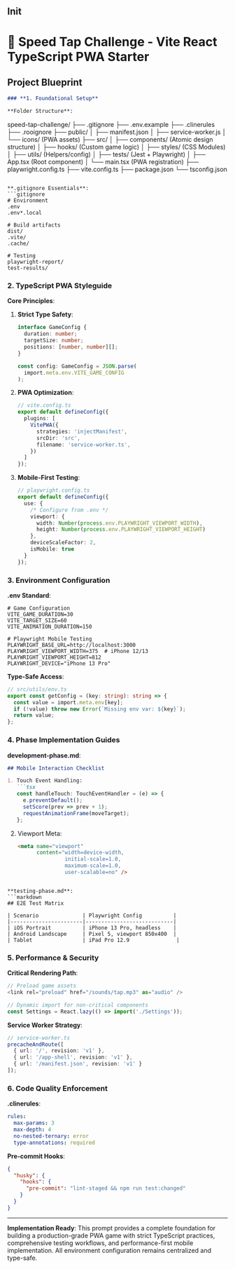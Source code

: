 Init
---

# 🚀 Speed Tap Challenge - Vite React TypeScript PWA Starter

## **Project Blueprint**

```markdown
### **1. Foundational Setup**

**Folder Structure**:
```
speed-tap-challenge/
├── .gitignore
├── .env.example
├── .clinerules
├── .rooignore
├── public/
│   ├── manifest.json
│   ├── service-worker.js
│   └── icons/ (PWA assets)
├── src/
│   ├── components/ (Atomic design structure)
│   ├── hooks/ (Custom game logic)
│   ├── styles/ (CSS Modules)
│   ├── utils/ (Helpers/config)
│   ├── tests/ (Jest + Playwright)
│   ├── App.tsx (Root component)
│   └── main.tsx (PWA registration)
├── playwright.config.ts
├── vite.config.ts
├── package.json
└── tsconfig.json
```

**.gitignore Essentials**:
```gitignore
# Environment
.env
.env*.local

# Build artifacts
dist/
.vite/
.cache/

# Testing
playwright-report/
test-results/
```

### **2. TypeScript PWA Styleguide**

**Core Principles**:
1. **Strict Type Safety**:
   ```ts
   interface GameConfig {
     duration: number;
     targetSize: number;
     positions: [number, number][];
   }
   
   const config: GameConfig = JSON.parse(
     import.meta.env.VITE_GAME_CONFIG
   );
   ```

2. **PWA Optimization**:
   ```ts
   // vite.config.ts
   export default defineConfig({
     plugins: [
       VitePWA({
         strategies: 'injectManifest',
         srcDir: 'src',
         filename: 'service-worker.ts',
       })
     ]
   });
   ```

3. **Mobile-First Testing**:
   ```ts
   // playwright.config.ts
   export default defineConfig({
     use: {
       /* Configure from .env */
       viewport: {
         width: Number(process.env.PLAYWRIGHT_VIEWPORT_WIDTH),
         height: Number(process.env.PLAYWRIGHT_VIEWPORT_HEIGHT)
       },
       deviceScaleFactor: 2,
       isMobile: true
     }
   });
   ```

### **3. Environment Configuration**

**.env Standard**:
```env
# Game Configuration
VITE_GAME_DURATION=30
VITE_TARGET_SIZE=60
VITE_ANIMATION_DURATION=150

# Playwright Mobile Testing
PLAYWRIGHT_BASE_URL=http://localhost:3000
PLAYWRIGHT_VIEWPORT_WIDTH=375  # iPhone 12/13
PLAYWRIGHT_VIEWPORT_HEIGHT=812
PLAYWRIGHT_DEVICE="iPhone 13 Pro"
```

**Type-Safe Access**:
```ts
// src/utils/env.ts
export const getConfig = (key: string): string => {
  const value = import.meta.env[key];
  if (!value) throw new Error(`Missing env var: ${key}`);
  return value;
};
```

### **4. Phase Implementation Guides**

**development-phase.md**:
```markdown
## Mobile Interaction Checklist

1. Touch Event Handling:
   ```tsx
   const handleTouch: TouchEventHandler = (e) => {
     e.preventDefault();
     setScore(prev => prev + 1);
     requestAnimationFrame(moveTarget);
   };
   ```

2. Viewport Meta:
   ```html
   <meta name="viewport" 
         content="width=device-width, 
                  initial-scale=1.0,
                  maximum-scale=1.0,
                  user-scalable=no" />
   ```
```

**testing-phase.md**:
```markdown
## E2E Test Matrix

| Scenario              | Playwright Config          |
|-----------------------|----------------------------|
| iOS Portrait          | iPhone 13 Pro, headless    |
| Android Landscape     | Pixel 5, viewport 850x400  | 
| Tablet                | iPad Pro 12.9               |
```

### **5. Performance & Security**

**Critical Rendering Path**:
```ts
// Preload game assets
<link rel="preload" href="/sounds/tap.mp3" as="audio" />

// Dynamic import for non-critical components
const Settings = React.lazy(() => import('./Settings'));
```

**Service Worker Strategy**:
```ts
// service-worker.ts
precacheAndRoute([
  { url: '/', revision: 'v1' },
  { url: '/app-shell', revision: 'v1' },
  { url: '/manifest.json', revision: 'v1' }
]);
```

### **6. Code Quality Enforcement**

**.clinerules**:
```yaml
rules:
  max-params: 3
  max-depth: 4
  no-nested-ternary: error
  type-annotations: required
```

**Pre-commit Hooks**:
```json
{
  "husky": {
    "hooks": {
      "pre-commit": "lint-staged && npm run test:changed"
    }
  }
}
```

---

**Implementation Ready**: This prompt provides a complete foundation for building a production-grade PWA game with strict TypeScript practices, comprehensive testing workflows, and performance-first mobile implementation. All environment configuration remains centralized and type-safe.